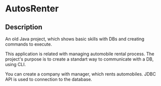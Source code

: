 # AutosRenter

Description
-

An old Java project, which shows basic skills with DBs and creating commands to execute. 

This application is related with managing automobile rental process. 
The project's purpose is to create a standart way to communicate with a DB, using CLI.

You can create a company with manager, which rents automobiles. JDBC API is used to connection to the database. 
